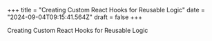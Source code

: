 +++
title = "Creating Custom React Hooks for Reusable Logic"
date = "2024-09-04T09:15:41.564Z"
draft = false
+++

  Creating Custom React Hooks for Reusable Logic
        